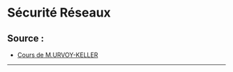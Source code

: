 <!--
Created by Its-Just-Nans - https://github.com/Its-Just-Nans
Copyright Its-Just-Nans
--->

# Sécurité Réseaux

## Source :

- [Cours de M.URVOY-KELLER](http://www.i3s.unice.fr/~urvoy/teaching/)

---
